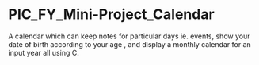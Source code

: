 # PIC_FY_Mini-Project_Calendar
A calendar which can keep notes for particular days ie. events, show your date of birth according to your age , and display a monthly calendar for an input year all using C.
